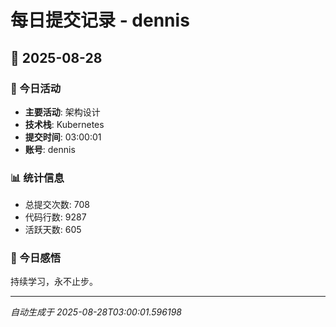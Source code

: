 # 每日提交记录 - dennis

## 📅 2025-08-28

### 🎯 今日活动
- **主要活动**: 架构设计
- **技术栈**: Kubernetes
- **提交时间**: 03:00:01
- **账号**: dennis

### 📊 统计信息
- 总提交次数: 708
- 代码行数: 9287
- 活跃天数: 605

### 💭 今日感悟
持续学习，永不止步。

---
*自动生成于 2025-08-28T03:00:01.596198*
